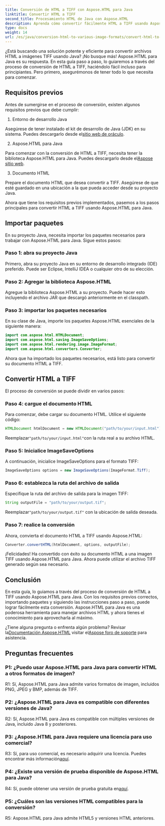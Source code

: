 ```yaml
---
title: Conversión de HTML a TIFF con Aspose.HTML para Java
linktitle: Convertir HTML a TIFF
second_title: Procesamiento HTML de Java con Aspose.HTML
description: Aprenda cómo convertir fácilmente HTML a TIFF usando Aspose.HTML para Java. Guía paso a paso para un manejo eficiente de documentos.
type: docs
weight: 14
url: /es/java/conversion-html-to-various-image-formats/convert-html-to-tiff/
---
```

¿Está buscando una solución potente y eficiente para convertir archivos HTML a imágenes TIFF usando Java? ¡No busque más! Aspose.HTML para Java es su respuesta. En esta guía paso a paso, lo guiaremos a través del proceso de conversión de HTML a TIFF, haciéndolo fácil incluso para principiantes. Pero primero, asegurémonos de tener todo lo que necesita para comenzar.

## Requisitos previos

Antes de sumergirse en el proceso de conversión, existen algunos requisitos previos que debe cumplir:

1. Entorno de desarrollo Java

 Asegúrese de tener instalado el kit de desarrollo de Java (JDK) en su sistema. Puedes descargarlo desde el[sitio web de oráculo](https://www.oracle.com/java/technologies/javase-downloads.html).

2. Aspose.HTML para Java

 Para comenzar con la conversión de HTML a TIFF, necesita tener la biblioteca Aspose.HTML para Java. Puedes descargarlo desde el[Aspose sitio web](https://releases.aspose.com/html/java/).

3. Documento HTML

Prepare el documento HTML que desea convertir a TIFF. Asegúrese de que esté guardado en una ubicación a la que pueda acceder desde su proyecto Java.

Ahora que tiene los requisitos previos implementados, pasemos a los pasos principales para convertir HTML a TIFF usando Aspose.HTML para Java.

## Importar paquetes

En su proyecto Java, necesita importar los paquetes necesarios para trabajar con Aspose.HTML para Java. Sigue estos pasos:

### Paso 1: abra su proyecto Java

Primero, abra su proyecto Java en su entorno de desarrollo integrado (IDE) preferido. Puede ser Eclipse, IntelliJ IDEA o cualquier otro de su elección.

### Paso 2: Agregar la biblioteca Aspose.HTML

Agregue la biblioteca Aspose.HTML a su proyecto. Puede hacer esto incluyendo el archivo JAR que descargó anteriormente en el classpath.

### Paso 3: importar los paquetes necesarios

En su clase de Java, importe los paquetes Aspose.HTML esenciales de la siguiente manera:

```java
import com.aspose.html.HTMLDocument;
import com.aspose.html.saving.ImageSaveOptions;
import com.aspose.html.rendering.image.ImageFormat;
import com.aspose.html.converters.Converter;
```

Ahora que ha importado los paquetes necesarios, está listo para convertir su documento HTML a TIFF.

## Convertir HTML a TIFF

El proceso de conversión se puede dividir en varios pasos:

### Paso 4: cargue el documento HTML

Para comenzar, debe cargar su documento HTML. Utilice el siguiente código:

```java
HTMLDocument htmlDocument = new HTMLDocument("path/to/your/input.html");
```

 Reemplazar`"path/to/your/input.html"`con la ruta real a su archivo HTML.

### Paso 5: Inicialice ImageSaveOptions

A continuación, inicialice ImageSaveOptions para el formato TIFF:

```java
ImageSaveOptions options = new ImageSaveOptions(ImageFormat.Tiff);
```

### Paso 6: establezca la ruta del archivo de salida

Especifique la ruta del archivo de salida para la imagen TIFF:

```java
String outputFile = "path/to/your/output.tif";
```

 Reemplazar`"path/to/your/output.tif"` con la ubicación de salida deseada.

### Paso 7: realice la conversión

Ahora, convierta el documento HTML a TIFF usando Aspose.HTML:

```java
Converter.convertHTML(htmlDocument, options, outputFile);
```

¡Felicidades! Ha convertido con éxito su documento HTML a una imagen TIFF usando Aspose.HTML para Java. Ahora puede utilizar el archivo TIFF generado según sea necesario.

## Conclusión

En esta guía, lo guiamos a través del proceso de conversión de HTML a TIFF usando Aspose.HTML para Java. Con los requisitos previos correctos, importando paquetes y siguiendo las instrucciones paso a paso, puede lograr fácilmente esta conversión. Aspose.HTML para Java es una poderosa herramienta para manejar archivos HTML y ahora tienes el conocimiento para aprovecharla al máximo.

 ¿Tiene alguna pregunta o enfrenta algún problema? Revisar la[Documentación Aspose.HTML](https://reference.aspose.com/html/java/) visitar el[Aspose foro de soporte](https://forum.aspose.com/) para asistencia.

## Preguntas frecuentes

### P1: ¿Puedo usar Aspose.HTML para Java para convertir HTML a otros formatos de imagen?

R1: Sí, Aspose.HTML para Java admite varios formatos de imagen, incluidos PNG, JPEG y BMP, además de TIFF.

### P2: ¿Aspose.HTML para Java es compatible con diferentes versiones de Java?

R2: Sí, Aspose.HTML para Java es compatible con múltiples versiones de Java, incluido Java 8 y posteriores.

### P3: ¿Aspose.HTML para Java requiere una licencia para uso comercial?

 R3: Sí, para uso comercial, es necesario adquirir una licencia. Puedes encontrar más información[aquí](https://purchase.aspose.com/buy).

### P4: ¿Existe una versión de prueba disponible de Aspose.HTML para Java?

 R4: Sí, puede obtener una versión de prueba gratuita en[aquí](https://releases.aspose.com/html/java).

### P5: ¿Cuáles son las versiones HTML compatibles para la conversión?

R5: Aspose.HTML para Java admite HTML5 y versiones HTML anteriores.